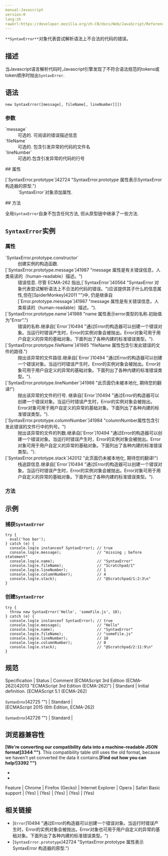 ```yaml
---
manual:Javascript
version:0
lang:zh
rawUrl:https://developer.mozilla.org/zh-CN/docs/Web/JavaScript/Reference/Global_Objects/SyntaxError
---
```






`**SyntaxError**`对象代表尝试解析语法上不合法的代码的错误。


## 描述<a name="Description"></a>


当Javascript语言解析代码时,Javascript引擎发现了不符合语法规范的tokens或token顺序时抛出`SyntaxError`.


## 语法<a name="Syntax"></a>

```
new SyntaxError([message[, fileName[, lineNumber]]])
```

### 参数<a name="Parameters"></a>
<dl><dt id=''>`message`</dt><dd>可选的. 可阅读的错误描述信息</dd><dt id=''>`fileName`<i></i></dt><dd>可选的. 包含引发异常的代码的文件名</dd><dt id=''>`lineNumber`<i></i></dt><dd>可选的.包含引发异常的代码的行号</dd></dl>
## 属性<a name="Properties"></a>
<dl><dt id=''>[`SyntaxError.prototype`]42724 "SyntaxError.prototype 属性表示SyntaxError 构造器的原型.")</dt><dd>`SyntaxError`对象添加属性.</dd></dl>
## 方法<a name="Methods"></a>


全局`SyntaxError`自身不包含任何方法, 但从原型链中继承了一些方法.


## `SyntaxError`实例<a name="SyntaxError_instances"></a>

### 属性<a name="Properties_of_SyntaxError_instances"></a>
<dl><dt id=''>`SyntaxError.prototype.constructor`</dt><dd>创建实例的构造函数.</dd><dt id=''>[`SyntaxError.prototype.message`]41987 "message 属性是有关错误信息，人类易读的（human-readable）描述。")</dt><dd>错误信息. 尽管 ECMA-262 指出,[`SyntaxError`]40564 "SyntaxError 对象代表尝试解析语法上不合法的代码的错误。")应该提供其子什么的信息属性,但在[SpiderMonkey]42011 "")中, 仍是继承自[`Error.prototype.message`]41987 "message 属性是有关错误信息，人类易读的（human-readable）描述。").</dd><dt id=''>[`SyntaxError.prototype.name`]41988 "name 属性表示error类型的名称.初始值为"Error".")</dt><dd>错误的名称.继承自[`Error`]10494 "通过Error的构造器可以创建一个错误对象。当运行时错误产生时，Error的实例对象会被抛出。Error对象可用于用户自定义的异常的基础对象。下面列出了各种内建的标准错误类型。").</dd><dt id=''>[`SyntaxError.prototype.fileName`]41985 "fileName 属性包含引发此错误的文件的路径.")</dt><dd>抛出该异常的文件路径.继承自[`Error`]10494 "通过Error的构造器可以创建一个错误对象。当运行时错误产生时，Error的实例对象会被抛出。Error对象可用于用户自定义的异常的基础对象。下面列出了各种内建的标准错误类型。").</dd><dt id=''>[`SyntaxError.prototype.lineNumber`]41986 "此页面仍未被本地化, 期待您的翻译!")</dt><dd>抛出该异常的文件的行号. 继承自[`Error`]10494 "通过Error的构造器可以创建一个错误对象。当运行时错误产生时，Error的实例对象会被抛出。Error对象可用于用户自定义的异常的基础对象。下面列出了各种内建的标准错误类型。").</dd><dt id=''>[`SyntaxError.prototype.columnNumber`]41984 "columnNumber属性包含引发此错误的文件行中的列号。")</dt><dd>抛出该异常的文件的列数.继承自[`Error`]10494 "通过Error的构造器可以创建一个错误对象。当运行时错误产生时，Error的实例对象会被抛出。Error对象可用于用户自定义的异常的基础对象。下面列出了各种内建的标准错误类型。").</dd><dt id=''>[`SyntaxError.prototype.stack`]42012 "此页面仍未被本地化, 期待您的翻译!")</dt><dd>栈追踪信息.继承自[`Error`]10494 "通过Error的构造器可以创建一个错误对象。当运行时错误产生时，Error的实例对象会被抛出。Error对象可用于用户自定义的异常的基础对象。下面列出了各种内建的标准错误类型。").</dd></dl>

### 方法<a name="Methods_of_SyntaxError_instances"></a>

## 示例<a name="Examples"></a>

### 捕获`SyntaxError`<a name="Example:_Catch_an_SyntaxError"></a>

```
try {
  eval('hoo bar');
} catch (e) {
  console.log(e instanceof SyntaxError); // true
  console.log(e.message);                // "missing ; before statement"
  console.log(e.name);                   // "SyntaxError"
  console.log(e.fileName);               // "Scratchpad/1"
  console.log(e.lineNumber);             // 1
  console.log(e.columnNumber);           // 4
  console.log(e.stack);                  // "@Scratchpad/1:2:3\n"
}
```

### 创建`SyntaxError`<a name="Example:_Create_an_SyntaxError"></a>

```
try {
  throw new SyntaxError('Hello', 'someFile.js', 10);
} catch (e) {
  console.log(e instanceof SyntaxError); // true
  console.log(e.message);                // "Hello"
  console.log(e.name);                   // "SyntaxError"
  console.log(e.fileName);               // "someFile.js"
  console.log(e.lineNumber);             // 10
  console.log(e.columnNumber);           // 0
  console.log(e.stack);                  // "@Scratchpad/2:11:9\n"
}
```

## 规范<a name="规范"></a>

Specification | Status | Comment 
[ECMAScript 3rd Edition (ECMA-262)]42013 "ECMAScript 3rd Edition (ECMA-262)") | Standard | Initial definition. 
[ECMAScript 5.1 (ECMA-262)<br></br><small>SyntaxError</small>]42725 "") | Standard |  
[ECMAScript 2015 (6th Edition, ECMA-262)<br></br><small>SyntaxError</small>]42726 "") | Standard |  


## 浏览器兼容性<a name="浏览器兼容性"></a>


**[We&#39;re converting our compatibility data into a machine-readable JSON format]3344 "")**. This compatibility table still uses the old format, because we haven&#39;t yet converted the data it contains.**[Find out how you can help!]3392 "")**


* 
* 

Feature | Chrome | Firefox (Gecko) | Internet Explorer | Opera | Safari 
Basic support | (Yes) | (Yes) | (Yes) | (Yes) | (Yes) 





## 相关链接<a name="相关链接"></a>

* [`Error`]10494 "通过Error的构造器可以创建一个错误对象。当运行时错误产生时，Error的实例对象会被抛出。Error对象也可用于用户自定义的异常的基础对象。下面列出了各种内建的标准错误类型。")
* [`SyntaxError.prototype`]42724 "SyntaxError.prototype 属性表示SyntaxError 构造器的原型.")



